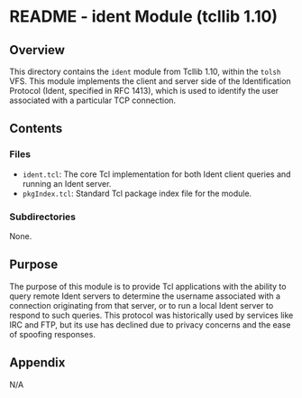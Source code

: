 # README - ident Module (tcllib 1.10)

## Overview

This directory contains the `ident` module from Tcllib 1.10, within the `tolsh` VFS. This module implements the client and server side of the Identification Protocol (Ident, specified in RFC 1413), which is used to identify the user associated with a particular TCP connection.

## Contents

### Files

- `ident.tcl`: The core Tcl implementation for both Ident client queries and running an Ident server.
- `pkgIndex.tcl`: Standard Tcl package index file for the module.

### Subdirectories

None.

## Purpose

The purpose of this module is to provide Tcl applications with the ability to query remote Ident servers to determine the username associated with a connection originating from that server, or to run a local Ident server to respond to such queries. This protocol was historically used by services like IRC and FTP, but its use has declined due to privacy concerns and the ease of spoofing responses.

## Appendix

N/A 